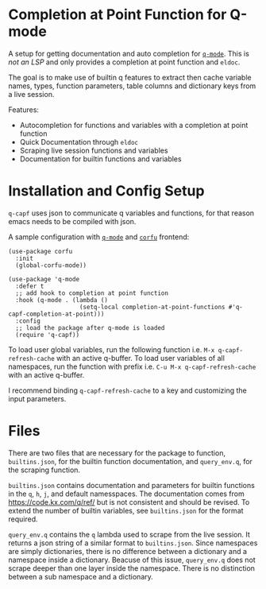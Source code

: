 # Completion at Point Function for Q-mode

A setup for getting documentation and auto completion for
[`q-mode`](https://github.com/psaris/q-mode).
This is *not an LSP* and only provides a completion at point function and `eldoc`.

The goal is to make use of builtin q features to
extract then cache variable names, types, function parameters,
table columns and dictionary keys from a live session.

Features:
- Autocompletion for functions and variables with a completion at point function
- Quick Documentation through `eldoc`
- Scraping live session functions and variables
- Documentation for builtin functions and variables

# Installation and Config Setup

`q-capf` uses json to communicate q variables and functions, for that reason emacs needs to be compiled with json.

A sample configuration with [`q-mode`](https://github.com/psaris/q-mode) and [`corfu`](https://github.com/minad/corfu) frontend:

``` emacs-lisp
(use-package corfu
  :init
  (global-corfu-mode))

(use-package 'q-mode
  :defer t
  ;; add hook to completion at point function
  :hook (q-mode . (lambda ()
                    (setq-local completion-at-point-functions #'q-capf-completion-at-point)))
  :config
  ;; load the package after q-mode is loaded
  (require 'q-capf))
```

To load user global variables, run the following function i.e. `M-x q-capf-refresh-cache` with an active q-buffer.
To load user variables of all namespaces, run the function with prefix i.e. `C-u M-x q-capf-refresh-cache` with an active q-buffer.

I recommend binding `q-capf-refresh-cache` to a key and customizing the input parameters.

# Files

There are two files that are necessary for the package to function, `builtins.json`, for the builtin function documentation, and `query_env.q`,
for the scraping function.

`builtins.json` contains documentation and parameters for builtin functions in the `q`, `h`, `j`, and default namesspaces.
The documentation comes from https://code.kx.com/q/ref/ but is not consistent and should be revised.
To extend the number of builtin variables, see `builtins.json` for the format required.

`query_env.q` contains the `q` lambda used to scrape from the live session. It returns a json string of a similar format
to `builtins.json`. Since namespaces are simply dictionaries, there is no difference between a dictionary and a namespace inside a dictionary.
Beacuse of this issue, `query_env.q` does not scrape deeper than one layer inside the namespace. There is no distinction between a sub namespace and
a dictionary.
